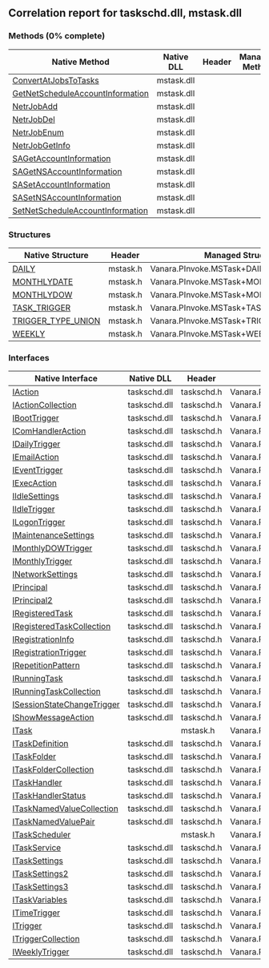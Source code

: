 ## Correlation report for taskschd.dll, mstask.dll
### Methods (0% complete)
Native Method | Native DLL | Header | Managed Method
---- | ---- | ---- | ----
[ConvertAtJobsToTasks](https://www.google.com/search?num=5&q=ConvertAtJobsToTasks+site%3Amsdn.microsoft.com) | mstask.dll |  | 
[GetNetScheduleAccountInformation](https://www.google.com/search?num=5&q=GetNetScheduleAccountInformation+site%3Amsdn.microsoft.com) | mstask.dll |  | 
[NetrJobAdd](https://www.google.com/search?num=5&q=NetrJobAdd+site%3Amsdn.microsoft.com) | mstask.dll |  | 
[NetrJobDel](https://www.google.com/search?num=5&q=NetrJobDel+site%3Amsdn.microsoft.com) | mstask.dll |  | 
[NetrJobEnum](https://www.google.com/search?num=5&q=NetrJobEnum+site%3Amsdn.microsoft.com) | mstask.dll |  | 
[NetrJobGetInfo](https://www.google.com/search?num=5&q=NetrJobGetInfo+site%3Amsdn.microsoft.com) | mstask.dll |  | 
[SAGetAccountInformation](https://www.google.com/search?num=5&q=SAGetAccountInformation+site%3Amsdn.microsoft.com) | mstask.dll |  | 
[SAGetNSAccountInformation](https://www.google.com/search?num=5&q=SAGetNSAccountInformation+site%3Amsdn.microsoft.com) | mstask.dll |  | 
[SASetAccountInformation](https://www.google.com/search?num=5&q=SASetAccountInformation+site%3Amsdn.microsoft.com) | mstask.dll |  | 
[SASetNSAccountInformation](https://www.google.com/search?num=5&q=SASetNSAccountInformation+site%3Amsdn.microsoft.com) | mstask.dll |  | 
[SetNetScheduleAccountInformation](https://www.google.com/search?num=5&q=SetNetScheduleAccountInformation+site%3Amsdn.microsoft.com) | mstask.dll |  | 
### Structures
Native Structure | Header | Managed Structure
---- | ---- | ----
[DAILY](https://www.google.com/search?num=5&q=DAILY+site%3Amsdn.microsoft.com) | mstask.h | Vanara.PInvoke.MSTask+DAILY
[MONTHLYDATE](https://www.google.com/search?num=5&q=MONTHLYDATE+site%3Amsdn.microsoft.com) | mstask.h | Vanara.PInvoke.MSTask+MONTHLYDATE
[MONTHLYDOW](https://www.google.com/search?num=5&q=MONTHLYDOW+site%3Amsdn.microsoft.com) | mstask.h | Vanara.PInvoke.MSTask+MONTHLYDOW
[TASK_TRIGGER](https://www.google.com/search?num=5&q=TASK_TRIGGER+site%3Amsdn.microsoft.com) | mstask.h | Vanara.PInvoke.MSTask+TASK_TRIGGER
[TRIGGER_TYPE_UNION](https://www.google.com/search?num=5&q=TRIGGER_TYPE_UNION+site%3Amsdn.microsoft.com) | mstask.h | Vanara.PInvoke.MSTask+TRIGGER_TYPE_UNION
[WEEKLY](https://www.google.com/search?num=5&q=WEEKLY+site%3Amsdn.microsoft.com) | mstask.h | Vanara.PInvoke.MSTask+WEEKLY
### Interfaces
Native Interface | Native DLL | Header | Managed Interface
---- | ---- | ---- | ----
[IAction](https://www.google.com/search?num=5&q=IAction+site%3Amsdn.microsoft.com) | taskschd.dll | taskschd.h | Vanara.PInvoke.TaskSchd+IAction
[IActionCollection](https://www.google.com/search?num=5&q=IActionCollection+site%3Amsdn.microsoft.com) | taskschd.dll | taskschd.h | Vanara.PInvoke.TaskSchd+IActionCollection
[IBootTrigger](https://www.google.com/search?num=5&q=IBootTrigger+site%3Amsdn.microsoft.com) | taskschd.dll | taskschd.h | Vanara.PInvoke.TaskSchd+IBootTrigger
[IComHandlerAction](https://www.google.com/search?num=5&q=IComHandlerAction+site%3Amsdn.microsoft.com) | taskschd.dll | taskschd.h | Vanara.PInvoke.TaskSchd+IComHandlerAction
[IDailyTrigger](https://www.google.com/search?num=5&q=IDailyTrigger+site%3Amsdn.microsoft.com) | taskschd.dll | taskschd.h | Vanara.PInvoke.TaskSchd+IDailyTrigger
[IEmailAction](https://www.google.com/search?num=5&q=IEmailAction+site%3Amsdn.microsoft.com) | taskschd.dll | taskschd.h | Vanara.PInvoke.TaskSchd+IEmailAction
[IEventTrigger](https://www.google.com/search?num=5&q=IEventTrigger+site%3Amsdn.microsoft.com) | taskschd.dll | taskschd.h | Vanara.PInvoke.TaskSchd+IEventTrigger
[IExecAction](https://www.google.com/search?num=5&q=IExecAction+site%3Amsdn.microsoft.com) | taskschd.dll | taskschd.h | Vanara.PInvoke.TaskSchd+IExecAction
[IIdleSettings](https://www.google.com/search?num=5&q=IIdleSettings+site%3Amsdn.microsoft.com) | taskschd.dll | taskschd.h | Vanara.PInvoke.TaskSchd+IIdleSettings
[IIdleTrigger](https://www.google.com/search?num=5&q=IIdleTrigger+site%3Amsdn.microsoft.com) | taskschd.dll | taskschd.h | Vanara.PInvoke.TaskSchd+IIdleTrigger
[ILogonTrigger](https://www.google.com/search?num=5&q=ILogonTrigger+site%3Amsdn.microsoft.com) | taskschd.dll | taskschd.h | Vanara.PInvoke.TaskSchd+ILogonTrigger
[IMaintenanceSettings](https://www.google.com/search?num=5&q=IMaintenanceSettings+site%3Amsdn.microsoft.com) | taskschd.dll | taskschd.h | Vanara.PInvoke.TaskSchd+IMaintenanceSettings
[IMonthlyDOWTrigger](https://www.google.com/search?num=5&q=IMonthlyDOWTrigger+site%3Amsdn.microsoft.com) | taskschd.dll | taskschd.h | Vanara.PInvoke.TaskSchd+IMonthlyDOWTrigger
[IMonthlyTrigger](https://www.google.com/search?num=5&q=IMonthlyTrigger+site%3Amsdn.microsoft.com) | taskschd.dll | taskschd.h | Vanara.PInvoke.TaskSchd+IMonthlyTrigger
[INetworkSettings](https://www.google.com/search?num=5&q=INetworkSettings+site%3Amsdn.microsoft.com) | taskschd.dll | taskschd.h | Vanara.PInvoke.TaskSchd+INetworkSettings
[IPrincipal](https://www.google.com/search?num=5&q=IPrincipal+site%3Amsdn.microsoft.com) | taskschd.dll | taskschd.h | Vanara.PInvoke.TaskSchd+IPrincipal
[IPrincipal2](https://www.google.com/search?num=5&q=IPrincipal2+site%3Amsdn.microsoft.com) | taskschd.dll | taskschd.h | Vanara.PInvoke.TaskSchd+IPrincipal2
[IRegisteredTask](https://www.google.com/search?num=5&q=IRegisteredTask+site%3Amsdn.microsoft.com) | taskschd.dll | taskschd.h | Vanara.PInvoke.TaskSchd+IRegisteredTask
[IRegisteredTaskCollection](https://www.google.com/search?num=5&q=IRegisteredTaskCollection+site%3Amsdn.microsoft.com) | taskschd.dll | taskschd.h | Vanara.PInvoke.TaskSchd+IRegisteredTaskCollection
[IRegistrationInfo](https://www.google.com/search?num=5&q=IRegistrationInfo+site%3Amsdn.microsoft.com) | taskschd.dll | taskschd.h | Vanara.PInvoke.TaskSchd+IRegistrationInfo
[IRegistrationTrigger](https://www.google.com/search?num=5&q=IRegistrationTrigger+site%3Amsdn.microsoft.com) | taskschd.dll | taskschd.h | Vanara.PInvoke.TaskSchd+IRegistrationTrigger
[IRepetitionPattern](https://www.google.com/search?num=5&q=IRepetitionPattern+site%3Amsdn.microsoft.com) | taskschd.dll | taskschd.h | Vanara.PInvoke.TaskSchd+IRepetitionPattern
[IRunningTask](https://www.google.com/search?num=5&q=IRunningTask+site%3Amsdn.microsoft.com) | taskschd.dll | taskschd.h | Vanara.PInvoke.TaskSchd+IRunningTask
[IRunningTaskCollection](https://www.google.com/search?num=5&q=IRunningTaskCollection+site%3Amsdn.microsoft.com) | taskschd.dll | taskschd.h | Vanara.PInvoke.TaskSchd+IRunningTaskCollection
[ISessionStateChangeTrigger](https://www.google.com/search?num=5&q=ISessionStateChangeTrigger+site%3Amsdn.microsoft.com) | taskschd.dll | taskschd.h | Vanara.PInvoke.TaskSchd+ISessionStateChangeTrigger
[IShowMessageAction](https://www.google.com/search?num=5&q=IShowMessageAction+site%3Amsdn.microsoft.com) | taskschd.dll | taskschd.h | Vanara.PInvoke.TaskSchd+IShowMessageAction
[ITask](https://www.google.com/search?num=5&q=ITask+site%3Amsdn.microsoft.com) |  | mstask.h | Vanara.PInvoke.MSTask+ITask
[ITaskDefinition](https://www.google.com/search?num=5&q=ITaskDefinition+site%3Amsdn.microsoft.com) | taskschd.dll | taskschd.h | Vanara.PInvoke.TaskSchd+ITaskDefinition
[ITaskFolder](https://www.google.com/search?num=5&q=ITaskFolder+site%3Amsdn.microsoft.com) | taskschd.dll | taskschd.h | Vanara.PInvoke.TaskSchd+ITaskFolder
[ITaskFolderCollection](https://www.google.com/search?num=5&q=ITaskFolderCollection+site%3Amsdn.microsoft.com) | taskschd.dll | taskschd.h | Vanara.PInvoke.TaskSchd+ITaskFolderCollection
[ITaskHandler](https://www.google.com/search?num=5&q=ITaskHandler+site%3Amsdn.microsoft.com) | taskschd.dll | taskschd.h | Vanara.PInvoke.TaskSchd+ITaskHandler
[ITaskHandlerStatus](https://www.google.com/search?num=5&q=ITaskHandlerStatus+site%3Amsdn.microsoft.com) | taskschd.dll | taskschd.h | Vanara.PInvoke.TaskSchd+ITaskHandlerStatus
[ITaskNamedValueCollection](https://www.google.com/search?num=5&q=ITaskNamedValueCollection+site%3Amsdn.microsoft.com) | taskschd.dll | taskschd.h | Vanara.PInvoke.TaskSchd+ITaskNamedValueCollection
[ITaskNamedValuePair](https://www.google.com/search?num=5&q=ITaskNamedValuePair+site%3Amsdn.microsoft.com) | taskschd.dll | taskschd.h | Vanara.PInvoke.TaskSchd+ITaskNamedValuePair
[ITaskScheduler](https://www.google.com/search?num=5&q=ITaskScheduler+site%3Amsdn.microsoft.com) |  | mstask.h | Vanara.PInvoke.MSTask+ITaskScheduler
[ITaskService](https://www.google.com/search?num=5&q=ITaskService+site%3Amsdn.microsoft.com) | taskschd.dll | taskschd.h | Vanara.PInvoke.TaskSchd+ITaskService
[ITaskSettings](https://www.google.com/search?num=5&q=ITaskSettings+site%3Amsdn.microsoft.com) | taskschd.dll | taskschd.h | Vanara.PInvoke.TaskSchd+ITaskSettings
[ITaskSettings2](https://www.google.com/search?num=5&q=ITaskSettings2+site%3Amsdn.microsoft.com) | taskschd.dll | taskschd.h | Vanara.PInvoke.TaskSchd+ITaskSettings2
[ITaskSettings3](https://www.google.com/search?num=5&q=ITaskSettings3+site%3Amsdn.microsoft.com) | taskschd.dll | taskschd.h | Vanara.PInvoke.TaskSchd+ITaskSettings3
[ITaskVariables](https://www.google.com/search?num=5&q=ITaskVariables+site%3Amsdn.microsoft.com) | taskschd.dll | taskschd.h | Vanara.PInvoke.TaskSchd+ITaskVariables
[ITimeTrigger](https://www.google.com/search?num=5&q=ITimeTrigger+site%3Amsdn.microsoft.com) | taskschd.dll | taskschd.h | Vanara.PInvoke.TaskSchd+ITimeTrigger
[ITrigger](https://www.google.com/search?num=5&q=ITrigger+site%3Amsdn.microsoft.com) | taskschd.dll | taskschd.h | Vanara.PInvoke.TaskSchd+ITrigger
[ITriggerCollection](https://www.google.com/search?num=5&q=ITriggerCollection+site%3Amsdn.microsoft.com) | taskschd.dll | taskschd.h | Vanara.PInvoke.TaskSchd+ITriggerCollection
[IWeeklyTrigger](https://www.google.com/search?num=5&q=IWeeklyTrigger+site%3Amsdn.microsoft.com) | taskschd.dll | taskschd.h | Vanara.PInvoke.TaskSchd+IWeeklyTrigger
